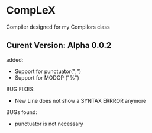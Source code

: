 # CompLeX
Compiler designed for my Compilors class


## Curent Version: Alpha 0.0.2
added:
  - Support for punctuator(";")
  - Support for MODOP ("%")

BUG FIXES:
  - New Line does not show a SYNTAX ERRROR anymore

BUGs found:
  - punctuator is not necessary
